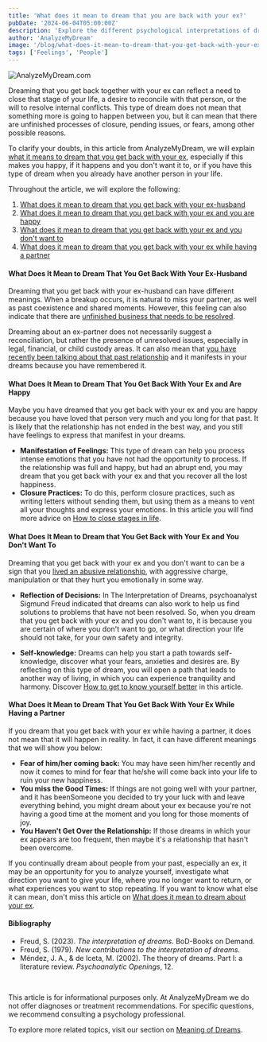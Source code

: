 ```yaml
---
title: 'What does it mean to dream that you are back with your ex?'
pubDate: '2024-06-04T05:00:00Z'
description: 'Explore the different psychological interpretations of dreaming about your ex and what it can mean for your emotional well-being.'
author: 'AnalyzeMyDream'
image: '/blog/what-does-it-mean-to-dream-that-you-get-back-with-your-ex.jpeg'
tags: ['Feelings', 'People']
---
```


![AnalyzeMyDream.com](/blog/what-does-it-mean-to-dream-that-you-get-back-with-your-ex.jpeg)


Dreaming that you get back together with your ex can reflect a need to close that stage of your life, a desire to reconcile with that person, or the will to resolve internal conflicts. This type of dream does not mean that something more is going to happen between you, but it can mean that there are unfinished processes of closure, pending issues, or fears, among other possible reasons. 

To clarify your doubts, in this article from AnalyzeMyDream, we will explain [what it means to dream that you get back with your ex](#what-does-it-mean-to-dream-that-you-get-back-with-your-ex), especially if this makes you happy, if it happens and you don't want it to, or if you have this type of dream when you already have another person in your life.

Throughout the article, we will explore the following:

1. [What does it mean to dream that you get back with your ex-husband](#what-does-it-mean-to-dream-that-you-get-back-with-your-ex-husband)
2. [What does it mean to dream that you get back with your ex and you are happy](#what-does-it-mean-to-dream-that-you-get-back-with-your-ex-and-you-are-happy)
3. [What does it mean to dream that you get back with your ex and you don't want to](#what-does-it-mean-to-dream-that-you-get-back-with-your-ex-and-you-don't-want)
4. [What does it mean to dream that you get back with your ex while having a partner](#what-does-it-mean-to-dream-that-you-get-back-with-your-ex-while-having-a-partner)

#### What Does It Mean to Dream That You Get Back With Your Ex-Husband

Dreaming that you get back with your ex-husband can have different meanings. When a breakup occurs, it is natural to miss your partner, as well as past coexistence and shared moments. However, this feeling can also indicate that there are [unfinished business that needs to be resolved](#unfinished-business-that-needs-to-be-resolved).

Dreaming about an ex-partner does not necessarily suggest a reconciliation, but rather the presence of unresolved issues, especially in legal, financial, or child custody areas. It can also mean that [you have recently been talking about that past relationship](#have-you-recently-been-talking-about-that-relationship) and it manifests in your dreams because you have remembered it.

#### What Does It Mean to Dream That You Get Back With Your Ex and Are Happy

Maybe you have dreamed that you get back with your ex and you are happy because you have loved that person very much and you long for that past. It is likely that the relationship has not ended in the best way, and you still have feelings to express that manifest in your dreams.

- **Manifestation of Feelings:** This type of dream can help you process intense emotions that you have not had the opportunity to process. If the relationship was full and happy, but had an abrupt end, you may dream that you get back with your ex and that you recover all the lost happiness.
- **Closure Practices:** To do this, perform closure practices, such as writing letters without sending them, but using them as a means to vent all your thoughts and express your emotions. In this article you will find more advice on [How to close stages in life](#how-to-close-stages-in-life).

#### What Does It Mean to Dream that You Get Back with Your Ex and You Don't Want To

Dreaming that you get back with your ex and you don't want to can be a sign that you [lived an abusive relationship](#lived-an-abusive-relationship), with aggressive charge, manipulation or that they hurt you emotionally in some way.

- **Reflection of Decisions:** In The Interpretation of Dreams, psychoanalyst Sigmund Freud indicated that dreams can also work to help us find solutions to problems that have not been resolved. So, when you dream that you get back with your ex and you don't want to, it is because you are certain of where you don't want to go, or what direction your life should not take, for your own safety and integrity.

- **Self-knowledge:** Dreams can help you start a path towards self-knowledge, discover what your fears, anxieties and desires are. By reflecting on this type of dream, you will open a path that leads to another way of living, in which you can experience tranquility and harmony. Discover [How to get to know yourself better](#how-to-get-to-know-yourself-better) in this article.

#### What Does It Mean to Dream That You Get Back With Your Ex While Having a Partner

If you dream that you get back with your ex while having a partner, it does not mean that it will happen in reality. In fact, it can have different meanings that we will show you below:

- **Fear of him/her coming back:** You may have seen him/her recently and now it comes to mind for fear that he/she will come back into your life to ruin your new happiness.
- **You miss the Good Times:** If things are not going well with your partner, and it has beenSomeone you decided to try your luck with and leave everything behind, you might dream about your ex because you're not having a good time at the moment and you long for those moments of joy.
- **You Haven't Get Over the Relationship:** If those dreams in which your ex appears are too frequent, then maybe it's a relationship that hasn't been overcome.

If you continually dream about people from your past, especially an ex, it may be an opportunity for you to analyze yourself, investigate what direction you want to give your life, where you no longer want to return, or what experiences you want to stop repeating. If you want to know what else it can mean, don't miss this article on [What does it mean to dream about your ex](#what-does-it-mean-to-dream-about-your-ex).

#### Bibliography

- Freud, S. (2023). *The interpretation of dreams*. BoD-Books on Demand.
- Freud, S. (1979). *New contributions to the interpretation of dreams*.
- Méndez, J. A., & de Iceta, M. (2002). The theory of dreams. Part I: a literature review. *Psychoanalytic Openings*, 12.

<br>

This article is for informational purposes only. At AnalyzeMyDream we do not offer diagnoses or treatment recommendations. For specific questions, we recommend consulting a psychology professional.

To explore more related topics, visit our section on [Meaning of Dreams](#).